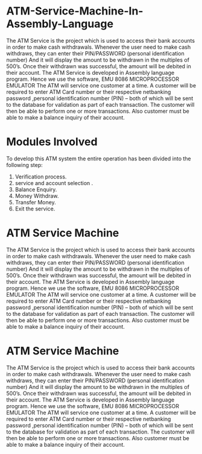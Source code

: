 # ATM-Service-Machine-In-Assembly-Language
The ATM Service is the project which is used to access their bank accounts in order to make cash withdrawals. Whenever the user need to make cash withdraws, they can enter their PIN/PASSWORD (personal identification number) And it will display the amount to be withdrawn in the multiples of 500’s. Once their withdrawn was successful, the amount will be debited in their account. The ATM Service is developed in Assembly language program. Hence we use the software, EMU 8086 MICROPROCESSOR EMULATOR The ATM will service one customer at a time. A customer will be required to enter ATM Card number or their respective netbanking password ,personal identification number (PIN) – both of which will be sent to the database for validation as part of each transaction. The customer will then be able to perform one or more transactions. Also customer must be able to make a balance inquiry of their account.
# Modules Involved
To develop this ATM system the entire operation has been divided into the following step:
 1. Verification process.
 2. service and account selection .
 3. Balance Enquiry.
 4. Money Withdraw.
 5. Transfer Money.
 6. Exit the service.
# ATM Service Machine
The ATM Service is the project which is used to access their bank accounts in order to make cash withdrawals. Whenever the user need to make cash withdraws, they can enter their PIN/PASSWORD (personal identification number) And it will display the amount to be withdrawn in the multiples of 500’s. Once their withdrawn was successful, the amount will be debited in their account. The ATM Service is developed in Assembly language program. Hence we use the software, EMU 8086 MICROPROCESSOR EMULATOR The ATM will service one customer at a time. A customer will be required to enter ATM Card number or their respective netbanking password ,personal identification number (PIN) – both of which will be sent to the database for validation as part of each transaction. The customer will then be able to perform one or more transactions. Also customer must be able to make a balance inquiry of their account.

# ATM Service Machine
The ATM Service is the project which is used to access their bank accounts in order to make cash withdrawals. Whenever the user need to make cash withdraws, they can enter their PIN/PASSWORD (personal identification number) And it will display the amount to be withdrawn in the multiples of 500’s. Once their withdrawn was successful, the amount will be debited in their account. The ATM Service is developed in Assembly language program. Hence we use the software, EMU 8086 MICROPROCESSOR EMULATOR The ATM will service one customer at a time. A customer will be required to enter ATM Card number or their respective netbanking password ,personal identification number (PIN) – both of which will be sent to the database for validation as part of each transaction. The customer will then be able to perform one or more transactions. Also customer must be able to make a balance inquiry of their account.
